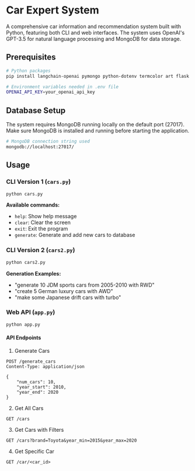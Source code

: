 # Car Expert System

A comprehensive car information and recommendation system built with Python, featuring both CLI and web interfaces. The system uses OpenAI's GPT-3.5 for natural language processing and MongoDB for data storage.

## Prerequisites

```bash
# Python packages
pip install langchain-openai pymongo python-dotenv termcolor art flask

# Environment variables needed in .env file
OPENAI_API_KEY=your_openai_api_key
```

## Database Setup

The system requires MongoDB running locally on the default port (27017). Make sure MongoDB is installed and running before starting the application.

```bash
# MongoDB connection string used
mongodb://localhost:27017/
```

## Usage

### CLI Version 1 (`cars.py`)

```bash
python cars.py
```

**Available commands:**
- `help`: Show help message
- `clear`: Clear the screen
- `exit`: Exit the program
- `generate`: Generate and add new cars to database

### CLI Version 2 (`cars2.py`)

```bash
python cars2.py
```

**Generation Examples:**
- "generate 10 JDM sports cars from 2005-2010 with RWD"
- "create 5 German luxury cars with AWD"
- "make some Japanese drift cars with turbo"

### Web API (`app.py`)

```bash
python app.py
```

#### API Endpoints

1. Generate Cars
```http
POST /generate_cars
Content-Type: application/json

{
    "num_cars": 10,
    "year_start": 2010,
    "year_end": 2020
}
```

2. Get All Cars
```http
GET /cars
```

3. Get Cars with Filters
```http
GET /cars?brand=Toyota&year_min=2015&year_max=2020
```

4. Get Specific Car
```http
GET /car/<car_id>
```
